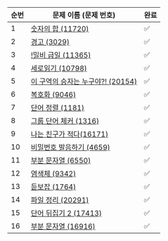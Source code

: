 | 순번 | 문제 이름 (문제 번호)         | 완료 |
| ------------------- | ---- |  ---- |
| 1 | [숫자의 합 (11720)](https://www.acmicpc.net/problem/11720) | ✅ |
| 2 | [ 경고 (3029)](https://www.acmicpc.net/problem/3029) | ✅ |
| 3 | [ !밀비 급일 (11365)](https://www.acmicpc.net/problem/11365) |✅|
| 4 | [ 세로읽기 (10798)](https://www.acmicpc.net/problem/10798) | ✅ |
| 5 | [ 이 구역의 승자는 누구야?! (20154)](https://www.acmicpc.net/problem/20154) | ✅ |
| 6 | [ 복호화 (9046)](https://www.acmicpc.net/problem/9046) | ✅ |
| 7 | [ 단어 정렬 (1181)](https://www.acmicpc.net/problem/1181) | ✅ |
| 8 | [ 그룹 단어 체커 (1316)](https://www.acmicpc.net/problem/1316) | ✅ |
| 9 | [ 나는 친구가 적다(16171)](https://www.acmicpc.net/problem/16171) | ✅ |
| 10 | [ 비밀번호 발음하기 (4659)](https://www.acmicpc.net/problem/4659) | ✅ |
| 11 | [ 부분 문자열 (6550)](https://www.acmicpc.net/problem/6550) | ✅ |
| 12 | [ 염색체 (9342)](https://www.acmicpc.net/problem/9342) | ✅ |
| 13 | [ 듣보잡 (1764)](https://www.acmicpc.net/problem/1764) | ✅ |
| 14 | [ 파일 정리 (20291)](https://www.acmicpc.net/problem/20291) | ✅ |
| 15 | [ 단어 뒤집기 2 (17413)](https://www.acmicpc.net/problem/17413) | ✅ |
| 16 | [ 부분 문자열 (16916)](https://www.acmicpc.net/problem/16916) | ✅ |